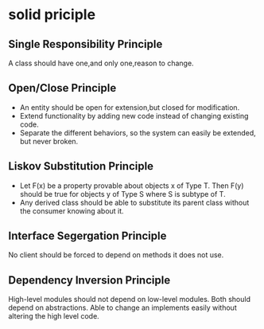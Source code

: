 # solid priciple
## Single Responsibility Principle
A class should have one,and only one,reason to change.
## Open/Close Principle
* An entity should be open for extension,but closed for modification.
* Extend functionality by adding new code instead of changing existing code.
* Separate the different behaviors, so the system can easily be extended, but never broken.
## Liskov Substitution Principle
* Let F(x) be a property provable about objects x of Type T. Then F(y)
should be true for objects y of Type S where S is subtype of T.
* Any derived class should be able to substitute its parent class without
the consumer knowing about it.
## Interface Segergation Principle
No client should be forced to depend on methods it does not use.
## Dependency Inversion Principle
High-level modules should not depend on low-level modules. Both should
depend on abstractions.
Able to change an implements easily without altering the high level code.
